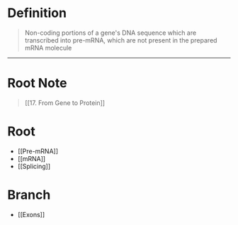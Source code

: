 # Definition
> Non-coding portions of a gene's DNA sequence which are transcribed into pre-mRNA, which are not present in the prepared mRNA molecule
***
# Root Note
> [[17. From Gene to Protein]]
# Root
- [[Pre-mRNA]]
- [[mRNA]]
- [[Splicing]]
# Branch
- [[Exons]]